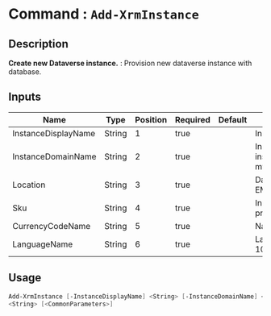 ﻿# Command : `Add-XrmInstance` 

## Description

**Create new Dataverse instance.** : Provision new dataverse instance with database.

## Inputs

Name|Type|Position|Required|Default|Description
----|----|--------|--------|-------|-----------
InstanceDisplayName|String|1|true||Instance friendly name
InstanceDomainName|String|2|true||Instance domain name for instance url (myinstance => myinstance.crm.dynamics1.com)
Location|String|3|true||DataCenter region (France, EMEA, UK, ...)
Sku|String|4|true||Instance type (sandbox or production)
CurrencyCodeName|String|5|true||Name of currency (EUR, ...)
LanguageName|String|6|true||Language name LCID (English = 1033, French = 1036, ...)


## Usage

```Powershell 
Add-XrmInstance [-InstanceDisplayName] <String> [-InstanceDomainName] <String> [-Location] <String> [-Sku] <String> [-CurrencyCodeName] <String> [-LanguageName] 
<String> [<CommonParameters>]
``` 


